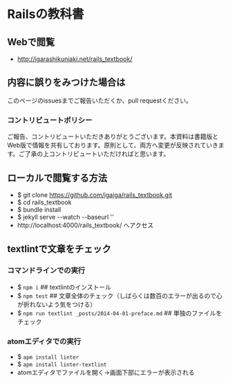 # Railsの教科書

## Webで閲覧
- http://igarashikuniaki.net/rails_textbook/

## 内容に誤りをみつけた場合は

このページのissuesまでご報告いただくか、pull requestください。

### コントリビュートポリシー
ご報告、コントリビュートいただきありがとうございます。本資料は書籍版とWeb版で情報を共有しております。原則として、両方へ変更が反映されていきます。ご了承の上コントリビュートいただければと思います。

## ローカルで閲覧する方法
- $ git clone https://github.com/igaiga/rails_textbook.git
- $ cd rails_textbook
- $ bundle install
- $ jekyll serve --watch --baseurl ''
- http://localhost:4000/rails_textbook/ へアクセス

## textlintで文章をチェック

### コマンドラインでの実行

- $ `npm i`             ## textlintのインストール
- $ `npm test`          ## 文章全体のチェック（しばらくは数百のエラーが出るので心が折れないよう気をつける）
- $ `npm run textlint _posts/2014-04-01-preface.md`  ## 単独のファイルをチェック

### atomエディタでの実行

- $ `apm install linter`
- $ `apm install linter-textlint`
- atomエディタでファイルを開く→画面下部にエラーが表示される

